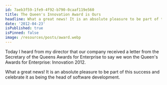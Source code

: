 ```yaml
---
id: 7aeb3f59-1fe9-4f92-b790-0caaf119e560
title: The Queen's Innovation Award is Ours
headline: What a great news! It is an absolute pleasure to be part of this success
date: '2012-04-23'
isPublished: true
isPinned: false
image: /resources/posts/award.webp
---
```

Today I heard from my director that our company received a letter from the Secretary of the Queens Awards for Enterprise to say we won the Queen's Awards for Enterprise: Innovation 2012. 

What a great news! It is an absolute pleasure to be part of this success and celebrate it as being the head of software development.